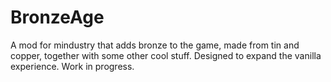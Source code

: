# BronzeAge
A mod for mindustry that adds bronze to the game, made from tin and copper, together with some other cool stuff. Designed to expand the vanilla experience.
Work in progress.
